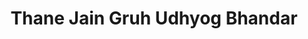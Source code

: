 ---
title: "Thane Jain Gruh Udhyog Bhandar"
url: /thane/thane-jain-gruh-udhyog-bhandar/
shop: Süßwaren
---